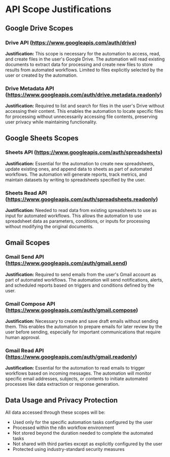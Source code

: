 # API Scope Justifications

## Google Drive Scopes

### Drive API (https://www.googleapis.com/auth/drive)
**Justification:** This scope is necessary for the automation to access, read, and create files in the user's Google Drive. The automation will read existing documents to extract data for processing and create new files to store results from automated workflows. Limited to files explicitly selected by the user or created by the automation.

### Drive Metadata API (https://www.googleapis.com/auth/drive.metadata.readonly)
**Justification:** Required to list and search for files in the user's Drive without accessing their content. This enables the automation to locate specific files for processing without unnecessarily accessing file contents, preserving user privacy while maintaining functionality.

## Google Sheets Scopes

### Sheets API (https://www.googleapis.com/auth/spreadsheets)
**Justification:** Essential for the automation to create new spreadsheets, update existing ones, and append data to sheets as part of automated workflows. The automation will generate reports, track metrics, and maintain datasets by writing to spreadsheets specified by the user.

### Sheets Read API (https://www.googleapis.com/auth/spreadsheets.readonly)
**Justification:** Needed to read data from existing spreadsheets to use as input for automated workflows. This allows the automation to use spreadsheet data as parameters, conditions, or inputs for processing without modifying the original documents.

## Gmail Scopes

### Gmail Send API (https://www.googleapis.com/auth/gmail.send)
**Justification:** Required to send emails from the user's Gmail account as part of automated workflows. The automation will send notifications, alerts, and scheduled reports based on triggers and conditions defined by the user.

### Gmail Compose API (https://www.googleapis.com/auth/gmail.compose)
**Justification:** Necessary to create and save draft emails without sending them. This enables the automation to prepare emails for later review by the user before sending, especially for important communications that require human approval.

### Gmail Read API (https://www.googleapis.com/auth/gmail.readonly)
**Justification:** Essential for the automation to read emails to trigger workflows based on incoming messages. The automation will monitor specific email addresses, subjects, or contents to initiate automated processes like data extraction or response generation.

## Data Usage and Privacy Protection

All data accessed through these scopes will be:
- Used only for the specific automation tasks configured by the user
- Processed within the n8n workflow environment
- Not stored beyond the duration needed to complete the automated tasks
- Not shared with third parties except as explicitly configured by the user
- Protected using industry-standard security measures
